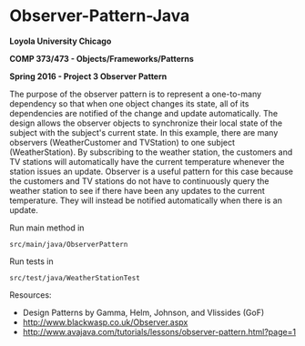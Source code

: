 # Observer-Pattern-Java
**Loyola University Chicago**

**COMP 373/473 - Objects/Frameworks/Patterns**

**Spring 2016 - Project 3 Observer Pattern**

The purpose of the observer pattern is to represent a one-to-many dependency so that
when one object changes its state, all of its dependencies are notified of the
change and update automatically. The design allows the observer objects to
synchronize their local state of the subject with the subject's current state.
In this example, there are many observers (WeatherCustomer and TVStation) to one
subject (WeatherStation). By subscribing to the weather station, the customers
and TV stations will automatically have the current temperature whenever the station
issues an update. Observer is a useful pattern for this case because the customers
and TV stations do not have to continuously query the weather station to see if
there have been any updates to the current temperature. They will instead be
notified automatically when there is an update.

Run main method in

    src/main/java/ObserverPattern

Run tests in

    src/test/java/WeatherStationTest

Resources:
- Design Patterns by Gamma, Helm, Johnson, and Vlissides (GoF)
- http://www.blackwasp.co.uk/Observer.aspx
- http://www.avajava.com/tutorials/lessons/observer-pattern.html?page=1
